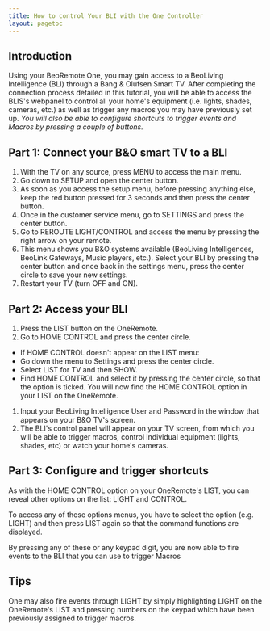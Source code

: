 ```yaml
---
title: How to control Your BLI with the One Controller
layout: pagetoc
---
```


## Introduction

Using your BeoRemote One, you may gain access to a BeoLiving Intelligence (BLI) through a Bang & Olufsen Smart TV.
After completing the connection process detailed in this tutorial, you will be able to access the BLIS's webpanel to control all your home's equipment (i.e. lights, shades, cameras, etc.) as well as trigger any macros you may have previously set up.
*You will also be able to configure shortcuts to trigger events and Macros by pressing a couple of buttons.*

## Part 1: Connect your B&O smart TV to a BLI

1. With the TV on any source, press MENU to access the main menu.
1. Go down to SETUP and open the center button.
1. As soon as you access the setup menu, before pressing anything else, keep the red button pressed for 3 seconds and then press the center button.
1. Once in the customer service menu, go to SETTINGS and press the center button.
1. Go to REROUTE LIGHT/CONTROL and access the menu by pressing the right arrow on your remote.
1. This menu shows you B&O systems available (BeoLiving Intelligences, BeoLink Gateways, Music players, etc.). Select your BLI by pressing the center button and once back in the settings menu, press the center circle to save your new settings. 
1. Restart your TV (turn OFF and ON).

## Part 2: Access your BLI
1. Press the LIST button on the OneRemote.
1. Go to HOME CONTROL and press the center circle.
 - If HOME CONTROL doesn't appear on the LIST menu: 
  - Go down the menu to Settings and press the center circle.
  - Select LIST for TV and then SHOW.
  - Find HOME CONTROL and select it by pressing the center circle, so that the option is ticked. You will now find the HOME CONTROL option in your LIST on the OneRemote.
1. Input your BeoLiving Intelligence User and Password in the window that appears on your B&O TV's screen. 
1. The BLI's control panel will appear on your TV screen, from which you will be able to trigger macros, control individual equipment (lights, shades, etc) or watch your home's cameras.

## Part 3: Configure and trigger shortcuts
As with the HOME CONTROL option on your OneRemote's LIST, you can reveal other options on the list: LIGHT and CONTROL.

To access any of these options menus, you have to select the option (e.g. LIGHT) and then press LIST again so that the command functions are displayed.

By pressing any of these or any keypad digit, you are now able to fire events to the BLI that you can use to trigger Macros

## Tips
One may also fire events through LIGHT by simply highlighting LIGHT on the OneRemote's LIST and pressing numbers on the keypad which have been previously assigned to trigger macros.
